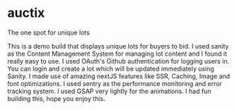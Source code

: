 # auctix
The one spot for unique lots

This is a demo build that displays unique lots for buyers to bid. I used sanity as the Content Management System for managing lot content and I found it really easy to use. I used OAuth's Github authentication for logging users in. You can login and create a lot which will be updated immediately using Sanity. I made use of amazing nextJS features like SSR, Caching, Image and font optimizations. I used sentry as the performance monitoring and error tracking system. I used GSAP very lightly for the animations. I had fun building this, hope you enjoy this.
